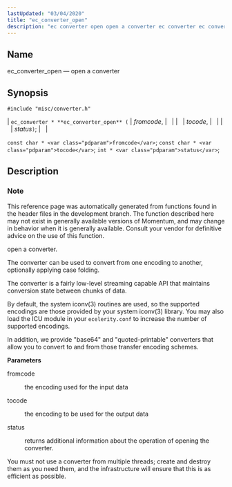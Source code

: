 ```yaml
---
lastUpdated: "03/04/2020"
title: "ec_converter_open"
description: "ec converter open open a converter ec converter ec converter open fromcode tocode status const char fromcode const char tocode int status This reference page was automatically generated from functions found in the header files in the development branch The function described here may not exist in generally available versions..."
---
```


<a name="apis.ec_converter_open"></a> 
## Name

ec_converter_open — open a converter

## Synopsis

`#include "misc/converter.h"`

| `ec_converter * **ec_converter_open** (` | <var class="pdparam">fromcode</var>, |   |
|   | <var class="pdparam">tocode</var>, |   |
|   | <var class="pdparam">status</var>`)`; |   |

`const char * <var class="pdparam">fromcode</var>`;
`const char * <var class="pdparam">tocode</var>`;
`int * <var class="pdparam">status</var>`;<a name="idp57452560"></a> 
## Description

### Note

This reference page was automatically generated from functions found in the header files in the development branch. The function described here may not exist in generally available versions of Momentum, and may change in behavior when it is generally available. Consult your vendor for definitive advice on the use of this function.

open a converter.

The converter can be used to convert from one encoding to another, optionally applying case folding.

The converter is a fairly low-level streaming capable API that maintains conversion state between chunks of data.

By default, the system iconv(3) routines are used, so the supported encodings are those provided by your system iconv(3) library. You may also load the ICU module in your `ecelerity.conf` to increase the number of supported encodings.

In addition, we provide "base64" and "quoted-printable" converters that allow you to convert to and from those transfer encoding schemes.

**<a name="idp57458224"></a> Parameters**

<dl class="variablelist">

<dt>fromcode</dt>

<dd>

the encoding used for the input data

</dd>

<dt>tocode</dt>

<dd>

the encoding to be used for the output data

</dd>

<dt>status</dt>

<dd>

returns additional information about the operation of opening the converter.

</dd>

</dl>

You must not use a converter from multiple threads; create and destroy them as you need them, and the infrastructure will ensure that this is as efficient as possible.